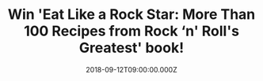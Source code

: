 ---
campaign-uuid: "c-b0292abe-1927-4cb7-a986-d8ed0187dd76"
type: "Competition"
category: "Gifts"
date: "2018-09-12T09:00:00.000Z"
end-date: "2018-10-12T23:59:00.000Z"
disable-form: false
is_promoted: false
has_entry_page: true
title: "Win 'Eat Like a Rock Star: More Than 100 Recipes from Rock ‘n' Roll's Greatest'\
  \ book!"
competition-description: "<p>With more than a hundred recipes from seven decades of\
  \ rock ‘n’ roll, pop, country, RnB, and disco, Mark Bego, along with Mary Wilson\
  \ of The Supremes, gathers beloved recipes from legendary rocker friends and invites\
  \ the ultimate music fan to put on an apron and join them at the table! We are giving\
  \ away this incredible book to one of our NME readers! </p>\r\n<p>Click the link\
  \ below for a chance to win! </p>"
hero-header: "Win 'Eat Like a Rock Star: More Than 100 Recipes from Rock ‘n' Roll's\
  \ Greatest' book!"
terms-confirmation: "N/A"
banner-img: "https://assets.expresslyapp.com/asset-85b43d16-bd1d-4e79-bd72-14034f893628.jpg"
logo-left-href: "aaa.nme.com"
logo-left-image: "https://assets.expresslyapp.com/asset-361586f2-c2ef-4fa4-b2d9-34c301505763.jpg"
logo-left-title: "nme aaa"
bg-image-hero: "https://assets.expresslyapp.com/asset-8430a603-114b-4fcd-abca-c0d195715dde.jpg"
bg-image-first: "https://assets.expresslyapp.com/asset-7de7410d-9c16-4559-8673-aafacc2e5ac3.jpg"
section1-content: "<p>This wonderful, best-ever collection of recipes features each\
  \ rock star’s biography, their favorite recipe, and other fun facts, Eat Like a\
  \ Rock Star is a must-have for every die-hard rocker-at-heart who loves to eat..</p>\r\
  \n<p>There is nowhere else you will find Ray Parker Jr.’s Salmon and Eggs, Joey\
  \ Fatone’s (NSYNC) Rice Balls, Micky Dolenz’s (The Monkees) Micky ‘D’ Cocktail,\
  \ and Angela Bowie’s (David Bowie’s ex-wife’s) Rosti Hash Brown Potatoes all in\
  \ one book. Whether it’s brunch, lunch, dinner, or desert you can find all kind\
  \ of recipes here!</p>\r\n<p>Looking forward to improving your cooking skills? Enter\
  \ the form below and surprise your loved ones with a nice meal!</p>"
entry-title: "Win 'Eat Like a Rock Star: More Than 100 Recipes from Rock ‘n' Roll's\
  \ Greatest' book!"
entry-content: "Enter the draw to win Eat Like a Rock Star: More Than 100 Recipes\
  \ from Rock ‘n' Roll's Greatest book! by completing the form below before 23:59\
  \ on 12th of October 2018."
has-winner: true
winner-title: "CONGRATULATIONS to Linda M. who won Eat Like a Rock Star book."
winner-banner: "https://assets.expresslyapp.com/asset-29332719-a80a-4a78-8c80-883111f9c728.jpg"
prize-description: "Eat Like a Rock Star: More Than 100 Recipes from Rock ‘n' Roll's\
  \ Greatest book."
special-conditions: "Multiple entries are allowed up to one every day."
country-restrictions:
- "GB"
---